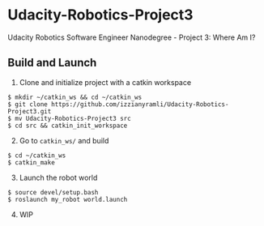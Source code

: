 # Udacity-Robotics-Project3
Udacity Robotics Software Engineer Nanodegree - Project 3: Where Am I?


## Build and Launch

1. Clone and initialize project with a catkin workspace
```
$ mkdir ~/catkin_ws && cd ~/catkin_ws
$ git clone https://github.com/izzianyramli/Udacity-Robotics-Project3.git
$ mv Udacity-Robotics-Project3 src
$ cd src && catkin_init_workspace
```

2. Go to `catkin_ws/` and build
```
$ cd ~/catkin_ws
$ catkin_make
```

3. Launch the robot world
```
$ source devel/setup.bash
$ roslaunch my_robot world.launch
```

4. WIP
